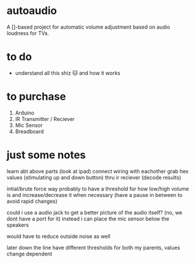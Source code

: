 # autoaudio
A []-based project for automatic volume adjustment based on audio loudness for TVs.

# to do
- understand all this shiz 🐱 and how it works

# to purchase
1. Arduino
2. IR Transmitter / Reciever
3. Mic Sensor
4. Breadboard

# just some notes
learn abt above parts (look at ipad)
connect wiring with eachother
grab hex values (stimulating up and down button) thru ir reciever (decode results)

intial/brute force way probably to have a threshold for how low/high volume is and increase/decrease it when necessary 
(have a pause in between to avoid rapid changes)

could i use a audio jack to get a better picture of the audio itself? (no, we dont have a port for it)
instead i can place the mic sensor below the speakers

would have to reduce outside noise as well

later down the line have different thresholds for both my parents, values change dependent

